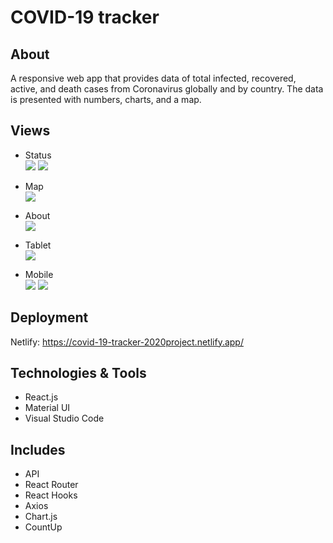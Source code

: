 # COVID-19 tracker

## About 

A responsive web app that provides data of total infected, recovered, active, and death cases from Coronavirus globally and by country. The data is presented with numbers, charts, and a map.

## Views

- Status<br/>
![](git-images/1.PNG)
![](git-images/2.PNG)

- Map<br/>
![](git-images/3.PNG) 

- About<br/>
![](git-images/4.PNG)

- Tablet<br/> 
![](git-images/5.PNG)

- Mobile<br/>
![](git-images/6.PNG)
![](git-images/7.PNG)

## Deployment
Netlify: https://covid-19-tracker-2020project.netlify.app/

## Technologies & Tools

- React.js
- Material UI
- Visual Studio Code

## Includes

- API 
- React Router
- React Hooks
- Axios
- Chart.js
- CountUp

